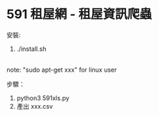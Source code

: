 # 591 租屋網 - 租屋資訊爬蟲

安裝:
1. ./install.sh
<br>
note: "sudo apt-get xxx" for linux user

步驟：
1. python3 591xls.py
2. 產出 xxx.csv
